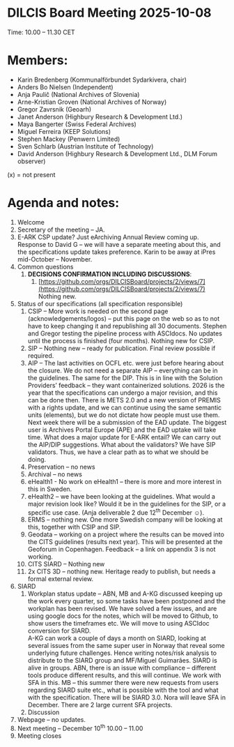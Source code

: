 # **DILCIS Board Meeting 2025-10-08**
Time: 10.00 – 11.30 CET
# Members: 
* Karin Bredenberg (Kommunalförbundet Sydarkivera, chair)
* Anders Bo Nielsen (Independent)
* Anja Paulič (National Archives of Slovenia)
* Arne-Kristian Groven (National Archives of Norway)
* Gregor Zavrsnik (Geoarh)
* Janet Anderson (Highbury Research & Development Ltd.)
* Maya Bangerter (Swiss Federal Archives)
* Miguel Ferreira (KEEP Solutions)
* Stephen Mackey (Penwern Limited)
* Sven Schlarb (Austrian Institute of Technology)
* David Anderson (Highbury Research & Development Ltd., DLM Forum observer)

(x) = not present

# Agenda and notes:
1. Welcome
2. Secretary of the meeting – JA.
3. E-ARK CSP update? Just eArchiving Annual Review coming up. Response to David G – we will have a separate meeting about this, and the specifications update takes preference. Karin to be away at iPres mid-October – November. 
4. Common questions
    1. **DECISIONS CONFIRMATION INCLUDING DISCUSSIONS**:
        1. [https://github.com/orgs/DILCISBoard/projects/2/views/7](https://github.com/orgs/DILCISBoard/projects/2/views/7) Nothing new.
5. Status of our specifications (all specification responsible)
    1. CSIP – More work is needed on the second page (acknowledgements/logos) – put this page on the web so as to not have to keep changing it and republishing all 30 documents. Stephen and Gregor testing the pipeline process with ASCIdocs. No updates until the process is finished (four months). Nothing new for CSIP.
    2. SIP – Nothing new – ready for publication. Final review possible if required.
    3. AIP – The last activities on OCFL etc. were just before hearing about the closure. We do not need a separate AIP – everything can be in the guidelines. The same for the DIP. This is in line with the Solution Providers’ feedback – they want containerized solutions. 2026 is the year that the specifications can undergo a major revision, and this can be done then. There is METS 2.0 and a new version of PREMIS with a rights update, and we can continue using the same semantic units (elements), but we do not dictate how people must use them. Next week there will be a submission of the EAD update. The biggest user is Archives Portal Europe (APE) and the EAD uptake will take time. What does a major update for E-ARK entail? We can carry out the AIP/DIP suggestions. What about the validators? We have SIP validators. Thus, we have a clear path as to what we should be doing. 
    4. Preservation – no news
    5. Archival – no news
    6. eHealth1 - No work on eHealth1 – there is more and more interest in this in Sweden.
    7. eHealth2 – we have been looking at the guidelines. What would a major revision look like? Would it be in the guidelines for the SIP, or a specific use case. (Anja deliverable 2 due 12<sup>th</sup> December ☺).
    8. ERMS – nothing new. One more Swedish company will be looking at this, together with CSIP and SIP.
    9. Geodata – working on a project where the results can be moved into the CITS guidelines (results next year). This will be presented at the Geoforum in Copenhagen. Feedback – a link on appendix 3 is not working.  
    10. CITS SIARD – Nothing new
    11. 2x CITS 3D – nothing new. Heritage ready to publish, but needs a formal external review. 
6. SIARD
    1. Workplan status update – ABN, MB and A-KG discussed keeping up the work every quarter, so some tasks have been postponed and the workplan has been revised. We have solved a few issues, and are using google docs for the notes, which will be moved to Github, to show users the timeframes etc.  We will move to using ASCIdoc conversion for SIARD.  \
A-KG can work a couple of days a month on SIARD, looking at several issues from the same super user in Norway that reveal some underlying future challenges. Hence writing notes/risk analysis to distribute to the SIARD group and MF/Miguel Guimarães. SIARD is alive in groups. ABN, there is an issue with compliance – different tools produce different results, and this will continue. We work with SFA in this. MB – this summer there were new requests from users regarding SIARD suite etc., what is possible with the tool and what with the specification. There will be SIARD 3.0. Nora will leave SFA in December. There are 2 large current SFA projects.  
    1. Discussion
7. Webpage – no updates. 
8. Next meeting – December 10<sup>th</sup> 10.00 – 11.00
9. Meeting closes

